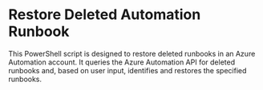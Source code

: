 # Restore Deleted Automation Runbook
This PowerShell script is designed to restore deleted runbooks in an Azure Automation account. It queries the Azure Automation API for deleted runbooks and, based on user input, identifies and restores the specified runbooks.
